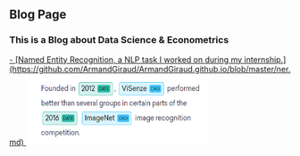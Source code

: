 ## Blog Page

### This is a Blog about Data Science & Econometrics
<a href = "ner">
- [Named Entity Recognition, a NLP task I worked on during my internship.](https://github.com/ArmandGiraud/ArmandGiraud.github.io/blob/master/ner.md)
<a/>
<img src="/images/ner.PNG" alt="HTML5 Icon" style="width:328px;height:128px;",align ="center">




